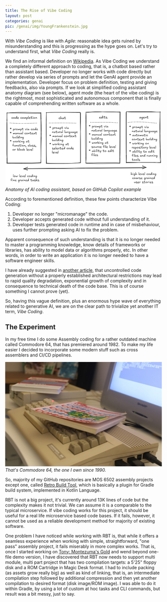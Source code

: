 ```yaml
---
title: The Rise of Vibe Coding
layout: post
categories: genai
pic: /genai/img/YoungFrankenstein.jpg
---
```


With *Vibe Coding* is like with *Agile*: reasonable idea gets ruined by misunderstanding and this is progressing as the hype goes on. Let's try to understand first, what *Vibe Coding* really is.

We find an informal definition on [Wikipedia][vibe-coding-definition]. As Vibe Coding we understand a completely different approach to coding, that is, a chatbot based rather than assistant based. Developer no longer works with code directly but rather develop via series of prompts and let the GenAI agent provide an implementation. Developer focus on problem definition, testing and giving feedbacks, also via prompts. If we look at simplified coding assistant anatomy diagram (see below), agent mode (the heart of the vibe coding) is the rightmost, most sophisticated and autonomous component that is finally capable of comprehending written software as a whole.

![Anatomy](/genai/img/anatomy-of-coding-assistant.excalidraw.png)
*Anatomy of AI coding assistant, based on GitHub Copilot example*

According to forementioned definition, these few points characterize Vibe Coding:

1. Developer no longer "micromanage" the code.
2. Developer accepts generated code without full understanding of it.
3. Developer tests generated code in runtime and in case of misbehaviour, uses further prompting asking AI to fix the problem.

Apparent consequence of such understanding is that it is no longer needed to master a programming knowledge, know details of frameworks or libraries, has ability to model data or algorithms properly, etc. In other words, in order to write an application it is no longer needed to have a software engineer skills.

I have already suggested in [another article](significance-of-architecture), that uncontrolled code generation without a properly established architectural restrictions may lead to rapid quality degradation, exponential growth of complexity and in consequence to technical death of the code base. This is of course something I cannot prove (yet).

So, having this vague definition, plus an enormous hype wave of everything related to generative AI, we are on the clear path to trivialize yet another IT term, *Vibe Coding*.

## The Experiment

In my free time I do some Assembly coding for a rather outdated machine called Commodore 64, that has premiered around 1982. To make my life easier I decided to incorporate some modern stuff such as cross assemblers and CI/CD pipelines.

![Commodore 64](/cbm/img/commodore64.jpg)
*That's Commodore 64, the one I own since 1990.*

So, majority of my GitHub repositories are MOS 6502 assembly projects except one, called [Retro Build Tool][rbt-home-page], which is basically a plugin for Gradle build system, implemented in Kotlin Language.

RBT is not a big project, it's currently around 13K lines of code but the complexity makes it not trivial. We can assume it is a comparable to the typical microservice. If vibe coding works for this project, it should be useful for a real life microservice based code bases. If it fails, however, it cannot be used as a reliable development method for majority of existing software.

One problem I have noticed while working with RBT is, that while it offers a seamless experience when working with simple, straightforward, "one pass" assembly project, it fails miserably in more complex works. That is, once I started working on [Tony: Montezuma's Gold][tony] and wend beyond one-file demo version, I have discovered that RBT now needs to support multi module, multi part project that has two compilation targets: a 5'25" floppy disk and a ROM Cartridge in Magic Desk format. I had to include packing (as assets grow really big) as well as kind of linking, that is, an intermediate compilation step followed by additional compression and then yet another compilation to desired format (disk image/ROM image). I was able to do it within Gradle, by using a lot of custom at hoc tasks and CLI commands, but result was a bit messy, just to say.

[vibe-coding-definition]: https://en.wikipedia.org/wiki/Vibe_coding
[rbt-home-page]: https://c64lib.github.io/gradle-retro-assembler-plugin/
[tony]: https://monochrome-productions.itch.io/tony
